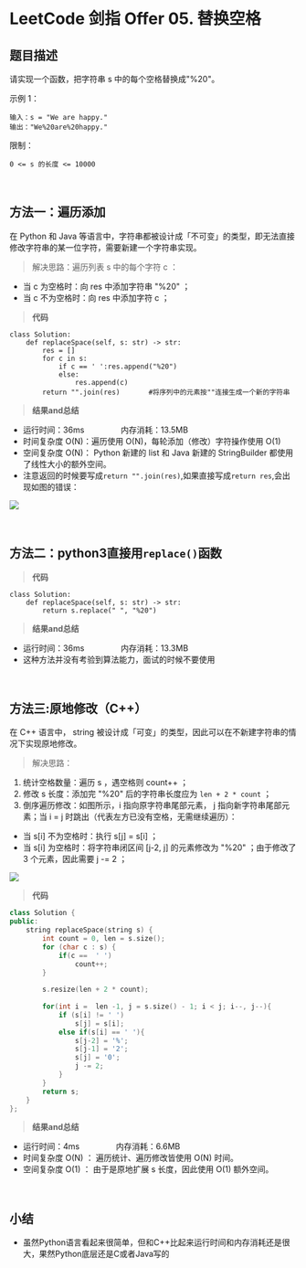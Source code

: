 # LeetCode 剑指 Offer 05. 替换空格

## 题目描述
请实现一个函数，把字符串 s 中的每个空格替换成"%20"。


示例 1：
```
输入：s = "We are happy."
输出："We%20are%20happy."
```

限制：
```
0 <= s 的长度 <= 10000
```
&nbsp;

## 方法一：遍历添加
在 Python 和 Java 等语言中，字符串都被设计成「不可变」的类型，即无法直接修改字符串的某一位字符，需要新建一个字符串实现。

> 解决思路：遍历列表 s 中的每个字符 c ：
- 当 c 为空格时：向 res 中添加字符串 "%20" ；
- 当 c 不为空格时：向 res 中添加字符 c ；

> **代码**
```python3
class Solution:
    def replaceSpace(self, s: str) -> str:
        res = []
        for c in s:
            if c == ' ':res.append("%20")
            else:
                res.append(c)
        return "".join(res)       #将序列中的元素按""连接生成一个新的字符串
```

> **结果and总结**

- 运行时间：36ms &emsp;&emsp;&emsp;&emsp; 内存消耗：13.5MB
- 时间复杂度 O(N)：遍历使用 O(N)，每轮添加（修改）字符操作使用 O(1)
- 空间复杂度 O(N)： Python 新建的 list 和 Java 新建的 StringBuilder 都使用了线性大小的额外空间。
- 注意返回的时候要写成`return "".join(res)`,如果直接写成`return res`,会出现如图的错误：

![](https://tva1.sinaimg.cn/large/0081Kckwgy1gkb1c4y6tej30jl05emxj.jpg)


&nbsp;
&nbsp;

## 方法二：python3直接用`replace()`函数

> **代码**
```python3
class Solution:
    def replaceSpace(self, s: str) -> str:
        return s.replace(" ", "%20")
```

> **结果and总结**

- 运行时间：36ms &emsp;&emsp;&emsp;&emsp; 内存消耗：13.3MB
- 这种方法并没有考验到算法能力，面试的时候不要使用

&nbsp;
&nbsp;

## 方法三:原地修改（C++）
在 C++ 语言中， string 被设计成「可变」的类型，因此可以在不新建字符串的情况下实现原地修改。

> 解决思路：

1. 统计空格数量：遍历 s ，遇空格则 count++ ；
2. 修改 s 长度：添加完 "%20" 后的字符串长度应为 `len + 2 * count` ；
3. 倒序遍历修改：如图所示，i 指向原字符串尾部元素， j 指向新字符串尾部元素；当 i = j 时跳出（代表左方已没有空格，无需继续遍历）：
- 当 s[i] 不为空格时：执行 s[j] = s[i] ；
- 当 s[i] 为空格时：将字符串闭区间 [j-2, j] 的元素修改为 "%20" ；由于修改了 3 个元素，因此需要 j -= 2 ；

![](https://tva1.sinaimg.cn/large/0081Kckwgy1gkcvtora4bj30hi05xwel.jpg)

> **代码**
```c++
class Solution {
public:
    string replaceSpace(string s) {
        int count = 0, len = s.size();
        for (char c : s) {
            if(c ==  ' ')
                count++;
        }
        
        s.resize(len + 2 * count);
        
        for(int i =  len -1, j = s.size() - 1; i < j; i--, j--){
            if (s[i] != ' ')
                s[j] = s[i];
            else if(s[i] == ' '){
                s[j-2] = '%';
                s[j-1] = '2';
                s[j] = '0';
                j -= 2;
            }
        }
        return s;
    }
};
```

> **结果and总结**

- 运行时间：4ms &emsp;&emsp;&emsp;&emsp; 内存消耗：6.6MB
- 时间复杂度 O(N) ： 遍历统计、遍历修改皆使用 O(N) 时间。
- 空间复杂度 O(1) ： 由于是原地扩展 s 长度，因此使用 O(1) 额外空间。

&nbsp;
&nbsp;

## 小结
- 虽然Python语言看起来很简单，但和C++比起来运行时间和内存消耗还是很大，果然Python底层还是C或者Java写的






